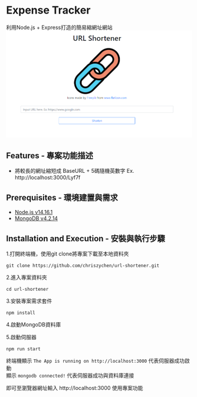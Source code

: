 # Expense Tracker
利用Node.js + Express打造的簡易縮網址網站
![index image](https://github.com/chriszychen/url-shortener/blob/main/public/images/url-shortener-index.PNG)

## Features - 專案功能描述

* 將較長的網址縮短成 BaseURL + 5碼隨機英數字 
Ex. http://localhost:3000/Lyf7f

## Prerequisites - 環境建置與需求

* [Node.js v14.16.1](https://nodejs.org/en/)
* [MongoDB v4.2.14](https://www.mongodb.com/try/download/community)

## Installation and Execution - 安裝與執行步驟
1.打開終端機，使用git clone將專案下載至本地資料夾
```
git clone https://github.com/chriszychen/url-shortener.git
```

2.進入專案資料夾
```
cd url-shortener
```

3.安裝專案需求套件
```
npm install 
```

4.啟動MongoDB資料庫

5.啟動伺服器
```
npm run start
```

終端機顯示 ```The App is running on http://localhost:3000``` 代表伺服器成功啟動<br/>
顯示 ```mongodb connected!``` 代表伺服器成功與資料庫連接 <br/>

即可至瀏覽器網址輸入 http://localhost:3000 使用專案功能
